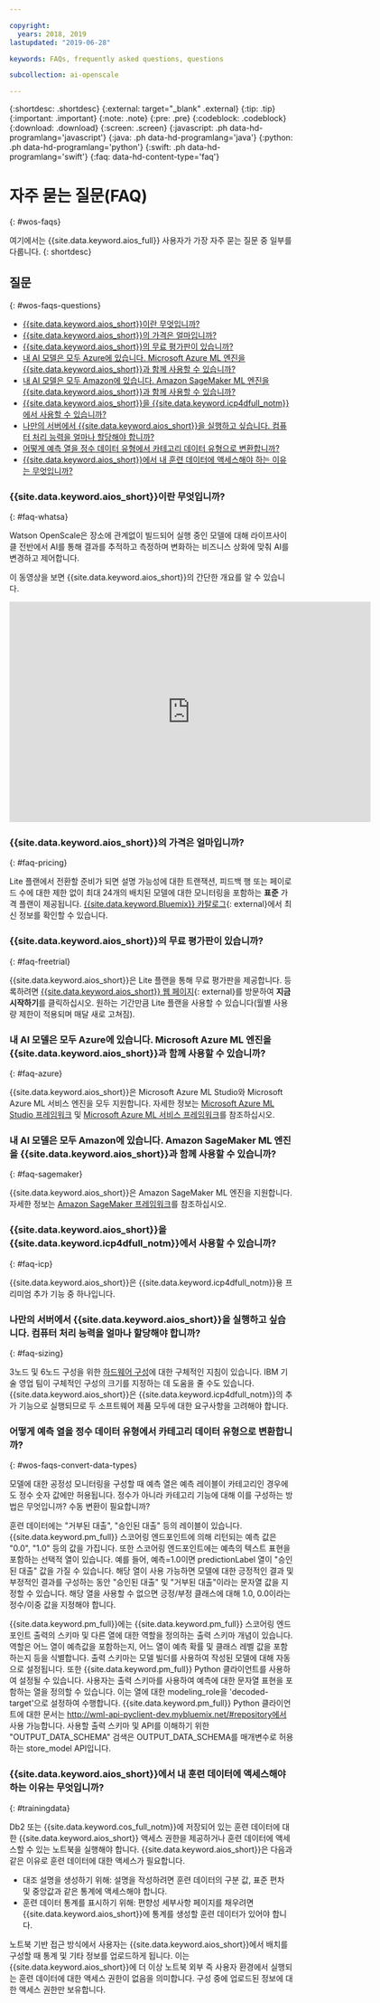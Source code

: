 ```yaml
---

copyright:
  years: 2018, 2019
lastupdated: "2019-06-28"

keywords: FAQs, frequently asked questions, questions

subcollection: ai-openscale

---
```


{:shortdesc: .shortdesc}
{:external: target="_blank" .external}
{:tip: .tip}
{:important: .important}
{:note: .note}
{:pre: .pre}
{:codeblock: .codeblock}
{:download: .download}
{:screen: .screen}
{:javascript: .ph data-hd-programlang='javascript'}
{:java: .ph data-hd-programlang='java'}
{:python: .ph data-hd-programlang='python'}
{:swift: .ph data-hd-programlang='swift'}
{:faq: data-hd-content-type='faq'}

# 자주 묻는 질문(FAQ)
{: #wos-faqs}

여기에서는 {{site.data.keyword.aios_full}} 사용자가 가장 자주 묻는 질문 중 일부를 다룹니다.
{: shortdesc}

## 질문
{: #wos-faqs-questions}

- [{{site.data.keyword.aios_short}}이란 무엇입니까?](#faq-whatsa)
- [{{site.data.keyword.aios_short}}의 가격은 얼마입니까?](#faq-pricing)
- [{{site.data.keyword.aios_short}}의 무료 평가판이 있습니까?](#faq-freetrial)
- [내 AI 모델은 모두 Azure에 있습니다. Microsoft Azure ML 엔진을 {{site.data.keyword.aios_short}}과 함께 사용할 수 있습니까?](#faq-azure)
- [내 AI 모델은 모두 Amazon에 있습니다. Amazon SageMaker ML 엔진을 {{site.data.keyword.aios_short}}과 함께 사용할 수 있습니까?](#faq-sagemaker)
- [{{site.data.keyword.aios_short}}을 {{site.data.keyword.icp4dfull_notm}}에서 사용할 수 있습니까? ](#faq-icp)
- [나만의 서버에서 {{site.data.keyword.aios_short}}을 실행하고 싶습니다. 컴퓨터 처리 능력을 얼마나 할당해야 합니까?](#faq-sizing)
- [어떻게 예측 열을 정수 데이터 유형에서 카테고리 데이터 유형으로 변환합니까?](#wos-faqs-convert-data-types)
- [{{site.data.keyword.aios_short}}에서 내 훈련 데이터에 액세스해야 하는 이유는 무엇입니까?](#trainingdata)

### {{site.data.keyword.aios_short}}이란 무엇입니까?
{: #faq-whatsa}

Watson OpenScale은 장소에 관계없이 빌드되어 실행 중인 모델에 대해 라이프사이클 전반에서 AI를 통해 결과를 추적하고 측정하며 변화하는 비즈니스 상화에 맞춰 AI를 변경하고 제어합니다.

이 동영상을 보면 {{site.data.keyword.aios_short}}의 간단한 개요를 알 수 있습니다.

<p>
  <div class="embed-responsive embed-responsive-16by9">
    <iframe class="embed-responsive-item" id="youtubeplayer" title="AI에서의 신뢰성 및 투명성" type="text/html" width="640" height="390" src="https://www.youtube.com/embed/6Ei8rPVtCf8" frameborder="0" webkitallowfullscreen mozallowfullscreen allowfullscreen> </iframe>
  </div>
</p>

### {{site.data.keyword.aios_short}}의 가격은 얼마입니까?
{: #faq-pricing}

Lite 플랜에서 전환할 준비가 되면 설명 가능성에 대한 트랜잭션, 피드백 행 또는 페이로드 수에 대한 제한 없이 최대 24개의 배치된 모델에 대한 모니터링을 포함하는 **표준** 가격 플랜이 제공됩니다. [{{site.data.keyword.Bluemix}} 카탈로그](https://cloud.ibm.com/catalog/services/watson-openscale?cm_sp=WatsonPlatform-WatsonPlatform-_-OnPageNavCTA-IBMWatson_OpenScale-_-AIOSProductPage){: external}에서 최신 정보를 확인할 수 있습니다. 


### {{site.data.keyword.aios_short}}의 무료 평가판이 있습니까?
{: #faq-freetrial}

{{site.data.keyword.aios_short}}은 Lite 플랜을 통해 무료 평가판을 제공합니다. 등록하려면 [{{site.data.keyword.aios_short}} 웹 페이지](https://www.ibm.com/cloud/watson-openscale/){: external}를 방문하여 **지금 시작하기**를 클릭하십시오. 원하는 기간만큼 Lite 플랜을 사용할 수 있습니다(월별 사용량 제한이 적용되며 매달 새로 고쳐짐). 

### 내 AI 모델은 모두 Azure에 있습니다. Microsoft Azure ML 엔진을 {{site.data.keyword.aios_short}}과 함께 사용할 수 있습니까?
{: #faq-azure}

{{site.data.keyword.aios_short}}은 Microsoft Azure ML Studio와 Microsoft Azure ML 서비스 엔진을 모두 지원합니다. 자세한 정보는 [Microsoft Azure ML Studio 프레임워크](/docs/services/ai-openscale?topic=ai-openscale-frmwrks-azure) 및 [Microsoft Azure ML 서비스 프레임워크](/docs/services/ai-openscale?topic=ai-openscale-frmwrks-azure-service)를 참조하십시오. 

### 내 AI 모델은 모두 Amazon에 있습니다. Amazon SageMaker ML 엔진을 {{site.data.keyword.aios_short}}과 함께 사용할 수 있습니까?
{: #faq-sagemaker}

{{site.data.keyword.aios_short}}은 Amazon SageMaker ML 엔진을 지원합니다. 자세한 정보는 [Amazon SageMaker 프레임워크](/docs/services/ai-openscale?topic=ai-openscale-frmwrks-aws-sage)를 참조하십시오. 

### {{site.data.keyword.aios_short}}을 {{site.data.keyword.icp4dfull_notm}}에서 사용할 수 있습니까? 
{: #faq-icp}

{{site.data.keyword.aios_short}}은 {{site.data.keyword.icp4dfull_notm}}용 프리미엄 추가 기능 중 하나입니다.  

### 나만의 서버에서 {{site.data.keyword.aios_short}}을 실행하고 싶습니다. 컴퓨터 처리 능력을 얼마나 할당해야 합니까?
{: #faq-sizing}

3노드 및 6노드 구성을 위한 [하드웨어 구성](/docs/services/ai-openscale-icp?topic=ai-openscale-icp-inst-install-icp#inst-hwt)에 대한 구체적인 지침이 있습니다. IBM 기술 영업 팀이 구체적인 구성의 크기를 지정하는 데 도움을 줄 수도 있습니다. {{site.data.keyword.aios_short}}은 {{site.data.keyword.icp4dfull_notm}}의 추가 기능으로 실행되므로 두 소프트웨어 제품 모두에 대한 요구사항을 고려해야 합니다. 

### 어떻게 예측 열을 정수 데이터 유형에서 카테고리 데이터 유형으로 변환합니까?
{: #wos-faqs-convert-data-types}

모델에 대한 공정성 모니터링을 구성할 때 예측 열은 예측 레이블이 카테고리인 경우에도 정수 숫자 값에만 허용됩니다. 정수가 아니라 카테고리 기능에 대해 이를 구성하는 방법은 무엇입니까? 수동 변환이 필요합니까? 

훈련 데이터에는 "거부된 대출", "승인된 대출" 등의 레이블이 있습니다. {{site.data.keyword.pm_full}} 스코어링 엔드포인트에 의해 리턴되는 예측 값은 "0.0", "1.0" 등의 값을 가집니다. 또한 스코어링 엔드포인트에는 예측의 텍스트 표현을 포함하는 선택적 열이 있습니다. 예를 들어, 예측=1.0이면 predictionLabel 열이 "승인된 대출" 값을 가질 수 있습니다. 해당 열이 사용 가능하면 모델에 대한 긍정적인 결과 및 부정적인 결과를 구성하는 동안 "승인된 대출" 및 "거부된 대출"이라는 문자열 값을 지정할 수 있습니다. 해당 열을 사용할 수 없으면 긍정/부정 클래스에 대해 1.0, 0.0이라는 정수/이중 값을 지정해야 합니다.

{{site.data.keyword.pm_full}}에는 {{site.data.keyword.pm_full}} 스코어링 엔드포인트 출력의 스키마 및 다른 열에 대한 역할을 정의하는 출력 스키마 개념이 있습니다. 역할은 어느 열이 예측값을 포함하는지, 어느 열이 예측 확률 및 클래스 레벨 값을 포함하는지 등을 식별합니다. 출력 스키마는 모델 빌더를 사용하여 작성된 모델에 대해 자동으로 설정됩니다. 또한 {{site.data.keyword.pm_full}} Python 클라이언트를 사용하여 설정될 수 있습니다. 사용자는 출력 스키마를 사용하여 예측에 대한 문자열 표현을 포함하는 열을 정의할 수 있습니다. 이는 열에 대한 modeling_role을 'decoded-target'으로 설정하여 수행합니다. {{site.data.keyword.pm_full}} Python 클라이언트에 대한 문서는 http://wml-api-pyclient-dev.mybluemix.net/#repository에서 사용 가능합니다. 사용할 출력 스키마 및 API를 이해하기 위한 "OUTPUT_DATA_SCHEMA" 검색은 OUTPUT_DATA_SCHEMA를 매개변수로 허용하는 store_model API입니다.

### {{site.data.keyword.aios_short}}에서 내 훈련 데이터에 액세스해야 하는 이유는 무엇입니까?
{: #trainingdata}

Db2 또는 {{site.data.keyword.cos_full_notm}}에 저장되어 있는 훈련 데이터에 대한 {{site.data.keyword.aios_short}} 액세스 권한을 제공하거나 훈련 데이터에 액세스할 수 있는 노트북을 실행해야 합니다. {{site.data.keyword.aios_short}}은 다음과 같은 이유로 훈련 데이터에 대한 액세스가 필요합니다.

- 대조 설명을 생성하기 위해: 설명을 작성하려면 훈련 데이터의 구분 값, 표준 편차 및 중앙값과 같은 통계에 액세스해야 합니다.
- 훈련 데이터 통계를 표시하기 위해: 편향성 세부사항 페이지를 채우려면 {{site.data.keyword.aios_short}}에 통계를 생성할 훈련 데이터가 있어야 합니다.

<!---
- To compute drift: Training data is required to build the drift detection model.
- To identify and suggest features to monitor for fairness: {{site.data.keyword.aios_short}} needs access to training data to suggest reference and monitored ranges.
--->

노트북 기반 접근 방식에서 사용자는 {{site.data.keyword.aios_short}}에서 배치를 구성할 때 통계 및 기타 정보를 업로드하게 됩니다. 이는 {{site.data.keyword.aios_short}}에 더 이상 노트북 외부 즉 사용자 환경에서 실행되는 훈련 데이터에 대한 액세스 권한이 없음을 의미합니다. 구성 중에 업로드된 정보에 대한 액세스 권한만 보유합니다.



